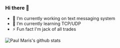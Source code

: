 ### Hi there 👋

- 🔭 I’m currently working on text messaging system
- 🌱 I’m currently learning TCP/UDP
- ⚡ Fun fact I'm jack of all trades

![Paul Maris's github stats](https://github-readme-stats.vercel.app/api?username=PaulMarisOUMary&hide=contribs,prs&count_private=true&theme=midnight-purple&show_icons=true&custom_title=Paul%20Maris%27%20Stats&bg_color=10,3113f2,f21339&title_color=ffffff&text_color=ffffff&icon_color=ff0000)
